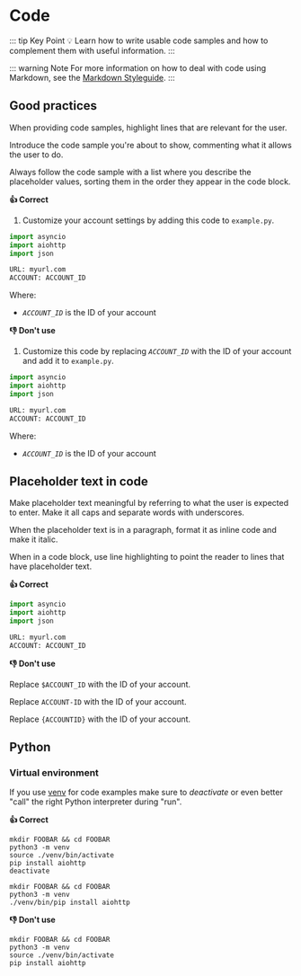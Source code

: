 # Code

::: tip Key Point
:bulb: Learn how to write usable code samples and how to complement them with useful information.
:::

::: warning Note
For more information on how to deal with code using Markdown, see the [Markdown Styleguide](https://ocular-d.github.io/styleguide-markdown/code.html "Link to ocular-d Markdown Styleguide").
:::

## Good practices

When providing code samples, highlight lines that are relevant for the user.

Introduce the code sample you're about to show, commenting what it allows the user to do.

Always follow the code sample with a list where you describe the placeholder values, sorting them in the order they appear in the code block.

**:thumbsup: Correct**

1. Customize your account settings by adding this code to `example.py`.

```python {6}
import asyncio
import aiohttp
import json

URL: myurl.com
ACCOUNT: ACCOUNT_ID
```

Where:

- *`ACCOUNT_ID`* is the ID of your account

**:thumbsdown: Don't use**

1. Customize this code by replacing *`ACCOUNT_ID`* with the ID of your account and add it to `example.py`.

```python
import asyncio
import aiohttp
import json

URL: myurl.com
ACCOUNT: ACCOUNT_ID
```

Where:

- *`ACCOUNT_ID`* is the ID of your account

## Placeholder text in code

Make placeholder text meaningful by referring to what the user is expected to enter.
Make it all caps and separate words with underscores.

When the placeholder text is in a paragraph, format it as inline code and make it italic.

When in a code block, use line highlighting to point the reader to lines that have placeholder text.

**:thumbsup: Correct**

```python
import asyncio
import aiohttp
import json

URL: myurl.com
ACCOUNT: ACCOUNT_ID
```

**:thumbsdown: Don't use**

Replace `$ACCOUNT_ID` with the ID of your account.

Replace `ACCOUNT-ID` with the ID of your account.

Replace `{ACCOUNTID}` with the ID of your account.

## Python

### Virtual environment

If you use [venv](https://docs.python.org/3/library/venv.html#module-venv "Link to venv library") for code examples make sure
to *deactivate* or even better "call" the right Python interpreter during "run".

**:thumbsup: Correct**

```shell {5}
mkdir FOOBAR && cd FOOBAR
python3 -m venv
source ./venv/bin/activate
pip install aiohttp
deactivate
```

```shell
mkdir FOOBAR && cd FOOBAR
python3 -m venv
./venv/bin/pip install aiohttp
```

**:thumbsdown: Don't use**

```shell
mkdir FOOBAR && cd FOOBAR
python3 -m venv
source ./venv/bin/activate
pip install aiohttp
```


